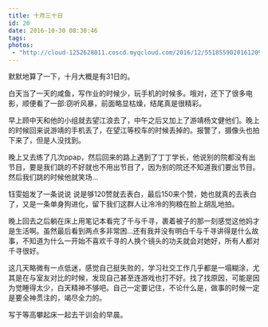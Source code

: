 ```yaml
---
title: 十月三十日
id: 20
date: 2016-10-30 08:30:46
tags:
photos:
 - "http://cloud-1252628011.coscd.myqcloud.com/2016/12/5518559020161209083404050.jpg"
---
```



默默地算了一下，十月大概是有31日的。

白天当了一天的咸鱼，写作业的时候少，玩手机的时候多。哦对，还下了很多电影，顺便看了一部:窃听风暴，前面略显枯燥，结尾真是很精彩。

早上顾中天和他的小组就去望江浪去了，中午之后又加上了游靖杨文健他们。晚上的时候回来说游靖的手机丢了，在望江等校车的时候丢掉的。报警了，摄像头也拍下来了，但是人没找到。

晚上又去练了几次ppap，然后回来的路上遇到了丁丁学长，他说别的院都没有出节目，要是我们跳的不好就也不用出节目了，因为别的院还不知道我们要出节目。然后我们跳的时候他就笑场...

钰雯姐发了一条说说 说是够120赞就去表白，最后150来个赞，她也就真的去表白了，又是一条单身狗进化，留下我们这群人让冷冷的狗粮在脸上胡乱地拍。

晚上回去之后躺在床上用笔记本看完了千与千寻，裹着被子的那一刻感觉这他妈才是生活啊。虽然最后看到两点多非常困...还有我并没有明白千与千寻讲得是什么故事，不知道为什么一开始不喜欢千寻的人换个镜头的功夫就会对她好，所有人都对千寻很好。

这几天略微有一点低迷，感觉自己挺失败的，学习社交工作几乎都是一塌糊涂，尤其是在与室友对比的时候，发现自己甚至连游戏也打不好。找了找原因，可能是因为觉睡得太少，白天精神不够吧。自己一定要记住，不论什么是，做事的时候一定是要全神贯注的，竭尽全力的。

写于等高攀起床一起去干训会的早晨。

